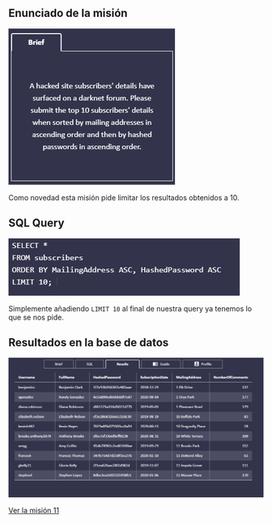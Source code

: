## Enunciado de la misión

![Enunciado](https://github.com/alafa/theegg_ai/blob/master/tarea_43/images/10.1.PNG?raw=true)

Como novedad esta misión pide limitar los resultados obtenidos a 10.

## SQL Query

![sql_query](https://github.com/alafa/theegg_ai/blob/master/tarea_43/images/10.2.PNG?raw=true)

Simplemente añadiendo `LIMIT 10` al final de nuestra query ya tenemos lo que se nos pide.

## Resultados en la base de datos

![result](https://github.com/alafa/theegg_ai/blob/master/tarea_43/images/10.3.PNG?raw=true)

[Ver la misión 11](https://github.com/alafa/theegg_ai/blob/master/tarea_43/mission_11.md)